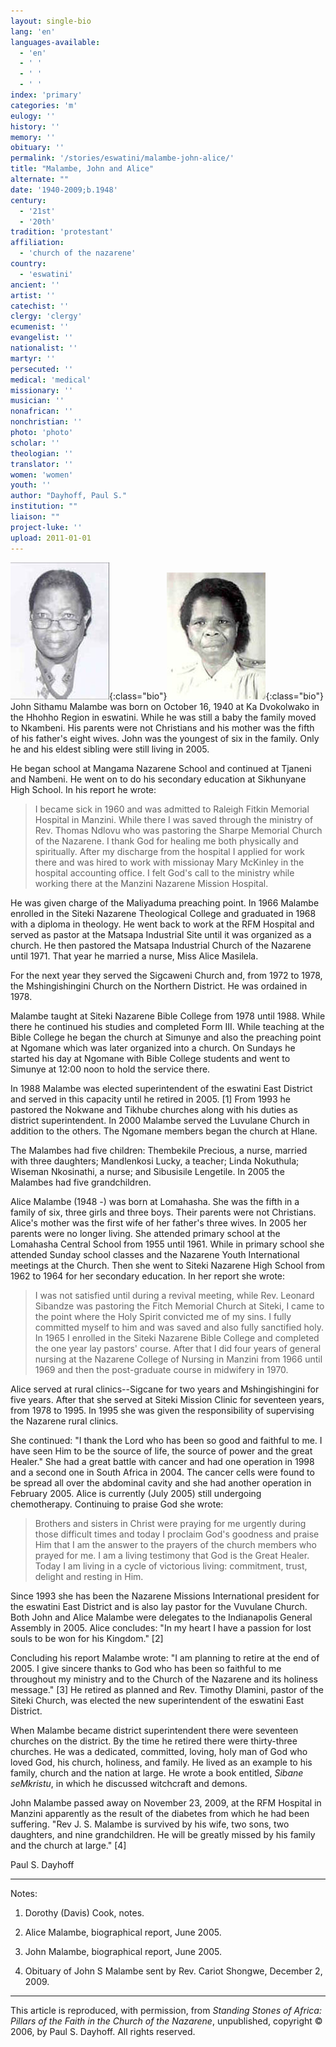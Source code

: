 ```yaml
---
layout: single-bio
lang: 'en'
languages-available:
  - 'en'
  - ' '
  - ' '
  - ' '
index: 'primary'
categories: 'm'
eulogy: ''
history: ''
memory: ''
obituary: ''
permalink: '/stories/eswatini/malambe-john-alice/'
title: "Malambe, John and Alice"
alternate: ""
date: '1940-2009;b.1948'
century:
  - '21st'
  - '20th'
tradition: 'protestant'
affiliation:
  - 'church of the nazarene'
country:
  - 'eswatini'
ancient: ''
artist: ''
catechist: ''
clergy: 'clergy'
ecumenist: ''
evangelist: ''
nationalist: ''
martyr: ''
persecuted: ''
medical: 'medical'
missionary: ''
musician: ''
nonafrican: ''
nonchristian: ''
photo: 'photo'
scholar: ''
theologian: ''
translator: ''
women: 'women'
youth: ''
author: "Dayhoff, Paul S."
institution: ""
liaison: ""
project-luke: ''
upload: 2011-01-01
---
```


![John Malambe](/images/bio-pics/eswatini/malambe-john-alice/malambe-john.jpg){:class="bio"}![Alice Malambe](/images/bio-pics/eswatini/malambe-john-alice/malambe-alice.jpg){:class="bio"} John Sithamu Malambe was born on October 16, 1940 at Ka Dvokolwako in the Hhohho Region in eswatini. While he was still a baby the family moved to Nkambeni.  His parents were not Christians and his mother was the fifth of his father's eight wives.  John was the youngest of six in the family.  Only he and his eldest sibling were still living in 2005.

He began school at Mangama Nazarene School and continued at Tjaneni and Nambeni.  He went on to do his secondary education at Sikhunyane High School.  In his report he wrote:

> I became sick in 1960 and was admitted to Raleigh Fitkin Memorial Hospital in Manzini.  While there I was saved through the ministry of Rev. Thomas Ndlovu who was pastoring the Sharpe Memorial Church of the Nazarene.  I thank God for healing me both physically and spiritually. After my discharge from the hospital I applied for work there and was hired to work with missionay Mary McKinley in the hospital accounting office. I felt God's call to the ministry while working there at the Manzini Nazarene Mission Hospital.

He was given charge of the Maliyaduma preaching point.  In 1966 Malambe enrolled in the Siteki Nazarene Theological College and graduated in 1968 with a diploma in theology.  He went back to work at the RFM Hospital and served as pastor at the Matsapa Industrial Site until it was organized as a church.  He then pastored the Matsapa Industrial Church of the Nazarene until 1971. That year he married a nurse, Miss Alice Masilela.

For the next year they served the Sigcaweni Church and, from 1972 to 1978, the Mshingishingini Church on the Northern District.  He was ordained in 1978.

Malambe taught at Siteki Nazarene Bible College from 1978 until 1988.  While there he continued his studies and completed Form III.  While teaching at the Bible College he began the church at Simunye and also the preaching point at Ngomane which was later organized into a church.  On Sundays he started his day at Ngomane with Bible College students and went to Simunye at 12:00 noon to hold the service there.

In 1988 Malambe was elected superintendent of the eswatini East District and served in this capacity until he retired in 2005. [1]  From 1993 he pastored the Nokwane and Tikhube churches along with his duties as district superintendent.  In 2000 Malambe served the Luvulane Church in addition to the others.  The Ngomane members began the church at Hlane.

The Malambes had five children: Thembekile Precious, a nurse, married with three daughters; Mandlenkosi Lucky, a teacher;  Linda Nokuthula;  Wiseman Nkosinathi, a nurse; and Sibusisile Lengetile.  In 2005 the Malambes had five grandchildren.

Alice Malambe (1948 -) was born at Lomahasha.  She was the fifth in a family of six, three girls and three boys. Their parents were not Christians. Alice's mother was the first wife of her father's three wives.  In 2005 her parents were no longer living.  She attended primary school at the Lomahasha Central School from 1955 until 1961. While in primary school she attended Sunday school classes and the Nazarene Youth International meetings at the Church. Then she went to Siteki Nazarene High School from 1962 to 1964 for her secondary education.  In her report she wrote:

> I was not satisfied until during a revival meeting, while Rev. Leonard Sibandze was pastoring the Fitch Memorial Church at Siteki, I came to the point where the Holy Spirit convicted me of my sins.  I fully committed myself to him and was saved and also fully sanctified holy.  In 1965 I enrolled in the Siteki Nazarene Bible College and completed the one year lay pastors' course.  After that I did four years of general nursing at the Nazarene College of Nursing in Manzini from 1966 until 1969 and then the post-graduate course in midwifery in 1970.

Alice served at rural clinics--Sigcane for two years and Mshingishingini for five years. After that she served at Siteki Mission Clinic for seventeen years, from 1978 to 1995.   In 1995 she was given the responsibility of supervising the Nazarene rural clinics.

She continued:  "I thank the Lord who has been so good and faithful to me.  I have seen Him to be the source of life, the source of power and the great Healer."  She had a great battle with cancer and had one operation in 1998 and a second one in South Africa in 2004.  The cancer cells were found to be spread all over the abdominal cavity and she had another operation in February 2005. Alice is currently (July 2005) still undergoing chemotherapy.  Continuing to praise God she wrote:

> Brothers and sisters in Christ were praying for me urgently during those difficult times and today I proclaim God's goodness and praise Him that I am the answer to the prayers of the church members who prayed for me.  I am a living testimony that God is the Great Healer. Today I am living in a cycle of victorious living:  commitment, trust, delight and resting in Him.

Since 1993 she has been the Nazarene Missions International president for the eswatini East District and is also lay pastor for the Vuvulane Church.  Both John and Alice Malambe were delegates to the Indianapolis General Assembly in 2005. Alice concludes:  "In my heart I have a passion for lost souls to be won for his Kingdom." [2]

Concluding his report Malambe wrote: "I am planning to retire at the end of 2005.  I give sincere thanks to God who has been so faithful to me throughout my ministry and to the Church of the Nazarene and its holiness message."   [3] He  retired as planned and Rev. Timothy Dlamini, pastor of the Siteki Church, was elected the new superintendent of the eswatini East District.

When Malambe became district superintendent there were seventeen churches on the district. By the time he retired there were thirty-three churches.  He was a dedicated, committed, loving, holy man of God who loved God, his church, holiness, and family.  He lived as an example to his family, church and the nation at large. He wrote a book entitled,   *Sibane seMkristu*, in which he discussed witchcraft and demons.

John Malambe passed away on November 23, 2009, at the RFM Hospital in Manzini apparently as the result of the diabetes from which he had been suffering.  "Rev J. S. Malambe is survived by his wife, two sons, two daughters, and nine grandchildren.  He will be greatly missed by his family and the church at large." [4]

Paul S. Dayhoff

---

Notes:

1.  Dorothy (Davis) Cook, notes.

2. Alice Malambe, biographical report, June 2005.

3. John Malambe, biographical report, June 2005.

4. Obituary of John S Malambe sent by Rev. Cariot Shongwe, December 2, 2009.

---

This article is reproduced, with permission, from *Standing Stones of Africa: Pillars of the Faith in the Church of the Nazarene*, unpublished, copyright &copy; 2006, by Paul S. Dayhoff.  All rights reserved.
